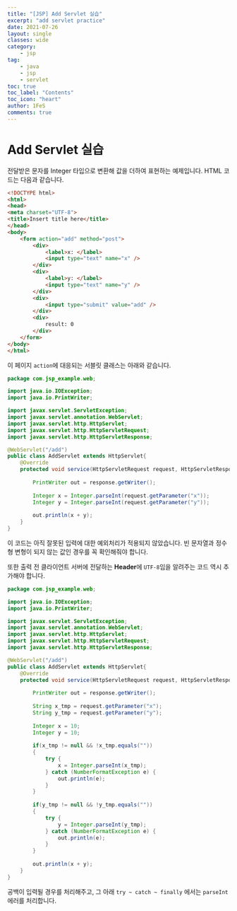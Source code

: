 ```yaml
---
title: "[JSP] Add Servlet 실습"
excerpt: "add servlet practice"
date: 2021-07-26
layout: single
classes: wide
category:
    - jsp
tag:
    - java
    - jsp
    - servlet
toc: true
toc_label: "Contents"
toc_icon: "heart"
author: 1FeS
comments: true
---
```


# Add Servlet 실습

전달받은 문자를 Integer 타입으로 변환해 값을 더하여 표현하는 예제입니다. HTML 코드는 다음과 같습니다.

```html
<!DOCTYPE html>
<html>
<head>
<meta charset="UTF-8">
<title>Insert title here</title>
</head>
<body>
	<form action="add" method="post">
		<div>
			<label>x: </label>
			<input type="text" name="x" />
		</div>
		<div>
			<label>y: </label>
			<input type="text" name="y" />
		</div>
		<div>
			<input type="submit" value="add" />
		</div>
		<div>
			result: 0
		</div>
	</form>
</body>
</html>
```

이 페이지 `action`에 대응되는 서블릿 클래스는 아래와 같습니다.

```java
package com.jsp_example.web;

import java.io.IOException;
import java.io.PrintWriter;

import javax.servlet.ServletException;
import javax.servlet.annotation.WebServlet;
import javax.servlet.http.HttpServlet;
import javax.servlet.http.HttpServletRequest;
import javax.servlet.http.HttpServletResponse;

@WebServlet("/add")
public class AddServlet extends HttpServlet{
	@Override
	protected void service(HttpServletRequest request, HttpServletResponse response) throws ServletException, IOException {
		
		PrintWriter out = response.getWriter();
		
		Integer x = Integer.parseInt(request.getParameter("x"));
		Integer y = Integer.parseInt(request.getParameter("y"));
		
		out.println(x + y);
	}
}
```

이 코드는 아직 잘못된 입력에 대한 예외처리가 적용되지 않았습니다. 빈 문자열과 정수형 변형이 되지 않는 값인 경우를 꼭 확인해줘야 합니다.

또한 출력 전 클라이언트 서버에 전달하는 **Header**에 `UTF-8`임을 알려주는 코드 역시 추가해야 합니다.

```java
package com.jsp_example.web;

import java.io.IOException;
import java.io.PrintWriter;

import javax.servlet.ServletException;
import javax.servlet.annotation.WebServlet;
import javax.servlet.http.HttpServlet;
import javax.servlet.http.HttpServletRequest;
import javax.servlet.http.HttpServletResponse;

@WebServlet("/add")
public class AddServlet extends HttpServlet{
	@Override
	protected void service(HttpServletRequest request, HttpServletResponse response) throws ServletException, IOException {
		
		PrintWriter out = response.getWriter();
		
		String x_tmp = request.getParameter("x");
		String y_tmp = request.getParameter("y");
		
		Integer x = 10;
		Integer y = 10;
		
		if(x_tmp != null && !x_tmp.equals(""))
		{
			try {
				x = Integer.parseInt(x_tmp);
			} catch (NumberFormatException e) {
				out.println(e);
			}
		}
		
		if(y_tmp != null && !y_tmp.equals(""))
		{
			try {
				y = Integer.parseInt(y_tmp);
			} catch (NumberFormatException e) {
				out.println(e);
			}
		}
		
		out.println(x + y);
	}
}
```

공백이 입력될 경우를 처리해주고, 그 아래 `try ~ catch ~ finally` 에서는 `parseInt` 에러를 처리합니다.
